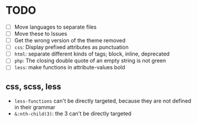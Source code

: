 # TODO

- [ ] Move languages to separate files
- [ ] Move these to Issues
- [ ] Get the wrong version of the theme removed
- [ ] `css`: Display prefixed attributes as punctuation
- [ ] `html`: separate different kinds of tags; block, inline, deprecated
- [ ] `php`: The closing double quote of an empty string is not green
- [ ] `less`: make functions in attribute-values bold

<!-- ## atom / interface -->

## css, scss, less

- `less-functions` can't be directly targeted, because they are not defined in their grammar
- `&:nth-child(3)`: the 3 can't be directly targeted

<!-- ## javascript -->

<!-- ## mysql -->

<!-- ## php -->
